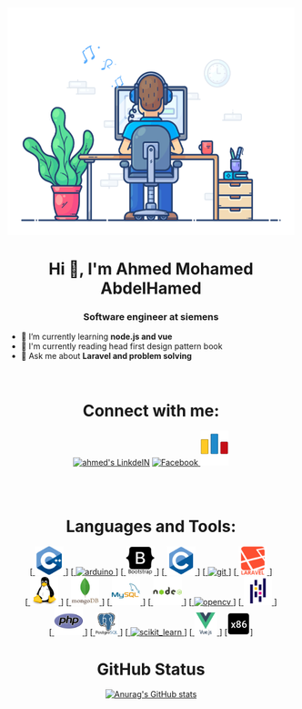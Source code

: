 
<!--
**Ahmed-Mohamed7/Ahmed-Mohamed7** is a ✨ _special_ ✨ repository because its `README.md` (this file) appears on your GitHub profile.

Here are some ideas to get you started:

- 🔭 I’m currently working on ... STP foundation
- 🌱 I’m currently learning ... Flutter
- 🤔 I’m looking for help with ...
- 💬 Ask me about ...
- 📫 How to reach me: ...
- 😄 Pronouns: ...
- ⚡ Fun fact: ...
-->

<div align="center">
  <img height="400" src="https://github.com/Ahmed-Mohamed7/Ahmed-Mohamed7/blob/main/aboutme.gif">
  </div>

<h1 align="center">Hi 👋, I'm Ahmed Mohamed AbdelHamed</h1>
<h3 align="center">Software engineer at siemens</h3>

- 🌱 I’m currently learning **node.js and vue**
- 💬 I'm currently reading head first design pattern book
- 💬 Ask me about **Laravel and problem solving**

<div align="left">
 <br/>
<h1 align="center">Connect with me:</h1>



<p align="center"> <a href="https://www.linkedin.com/in/ahmed--mohamed/"><img  alt="ahmed's LinkdeIN" width="50px" src="https://cdn-icons-png.flaticon.com/512/174/174857.png" draggable="false" /></a>   
 
  <a href="https://www.facebook.com/profile.php?id=100003779533052">
  <img  alt="Facebook" width="50px" src="https://cdn-icons-png.flaticon.com/512/733/733547.png" draggable="false" />
</a>
  
<!--   <a href="https://github.com/Ahmed-Mohamed7">
  <img  alt="github" width="50px" src="https://cdn-icons.flaticon.com/png/512/2175/premium/2175377.png?token=exp=1636316220~hmac=02dbff62487e6f0d8879215b16b11076" />
</a> -->
  
<!-- <a href="https://www.hackerrank.com/Hemdan?hr_r=1">
  <img  alt="" width="30px" src="https://assets.brandfolder.com/y9ol94wb/v/331198/view@2x.png?v=1591971279" draggable="false" />
</a> -->

<a href="https://codeforces.com/profile/Ahmed-abdelHamed">
  <img  alt="codeforces" width="50px" src="https://github.com/AbdallahHemdan/AbdallahHemdan/blob/master/codeforces.png" draggable="false" />
  </a></p>

</div>


<br/>
<br/>

<h1 align="center">Languages and Tools:</h1>
<p align="center"> 
    [<a href="https://www.w3schools.com/cpp/" target="_blank" rel="noreferrer"> <img src="https://raw.githubusercontent.com/devicons/devicon/master/icons/cplusplus/cplusplus-original.svg" alt="cplusplus" width="50" margin="30" height="50"/> </a>] 
  [<a href="https://www.arduino.cc/" target="_blank" rel="noreferrer"> <img src="https://cdn.worldvectorlogo.com/logos/arduino-1.svg" alt="arduino" width="50" height="50"/> </a>] 
  [<a href="https://getbootstrap.com" target="_blank" rel="noreferrer"> <img src="https://raw.githubusercontent.com/devicons/devicon/master/icons/bootstrap/bootstrap-plain-wordmark.svg" alt="bootstrap" width="50" height="50"/> </a>] 
  [<a href="https://www.cprogramming.com/" target="_blank" rel="noreferrer"> <img src="https://raw.githubusercontent.com/devicons/devicon/master/icons/c/c-original.svg" alt="c" width="50" height="50"/> </a>] 
[<a href="https://git-scm.com/" target="_blank" rel="noreferrer"> <img src="https://www.vectorlogo.zone/logos/git-scm/git-scm-icon.svg" alt="git" width="40" height="40"/> </a>] [<a href="https://laravel.com/" target="_blank" rel="noreferrer"> <img src="https://raw.githubusercontent.com/devicons/devicon/master/icons/laravel/laravel-plain-wordmark.svg" alt="laravel" width="50" height="50"/> </a>]<br/> 
  [<a href="https://www.linux.org/" target="_blank" rel="noreferrer"> <img src="https://raw.githubusercontent.com/devicons/devicon/master/icons/linux/linux-original.svg" alt="linux" width="50" height="50"/> </a>] 
  [<a href="https://www.mongodb.com/" target="_blank" rel="noreferrer"> <img src="https://raw.githubusercontent.com/devicons/devicon/master/icons/mongodb/mongodb-original-wordmark.svg" alt="mongodb" width="50" height="50"/> </a>] 
  [<a href="https://www.mysql.com/" target="_blank" rel="noreferrer"> <img src="https://raw.githubusercontent.com/devicons/devicon/master/icons/mysql/mysql-original-wordmark.svg" alt="mysql" width="50" height="50"/> </a>] 
  [<a href="https://nodejs.org" target="_blank" rel="noreferrer"> <img src="https://raw.githubusercontent.com/devicons/devicon/master/icons/nodejs/nodejs-original-wordmark.svg" alt="nodejs" width="50" height="50"/> </a>]
  [<a href="https://opencv.org/" target="_blank" rel="noreferrer"> <img src="https://www.vectorlogo.zone/logos/opencv/opencv-icon.svg" alt="opencv" width="50" height="50"/> </a>] [<a href="https://pandas.pydata.org/" target="_blank" rel="noreferrer"> <img src="https://raw.githubusercontent.com/devicons/devicon/2ae2a900d2f041da66e950e4d48052658d850630/icons/pandas/pandas-original.svg" alt="pandas" width="50" height="50"/> </a>]<br/>  [<a href="https://www.php.net" target="_blank" rel="noreferrer"> <img src="https://raw.githubusercontent.com/devicons/devicon/master/icons/php/php-original.svg" alt="php" width="50" height="50"/> </a>] [<a href="https://www.postgresql.org" target="_blank" rel="noreferrer"> <img src="https://raw.githubusercontent.com/devicons/devicon/master/icons/postgresql/postgresql-original-wordmark.svg" alt="postgresql" width="40" height="40"/> </a>] [<a href="https://scikit-learn.org/" target="_blank" rel="noreferrer"> <img src="https://upload.wikimedia.org/wikipedia/commons/0/05/Scikit_learn_logo_small.svg" alt="scikit_learn" width="50" height="50"/> </a>] [<a href="https://vuejs.org/" target="_blank" rel="noreferrer"> <img src="https://raw.githubusercontent.com/devicons/devicon/master/icons/vuejs/vuejs-original-wordmark.svg" alt="vuejs" width="40" height="40"/> </a>]
  [<img src='https://github.com/osamamagdy/osamamagdy/blob/main/Assembly x86.png' height='40'>]
</p>

<h1 align="center"> GitHub Status </h1>
<div align="center">
 
 [![Anurag's GitHub stats](https://github-readme-stats.vercel.app/api?username=Ahmed-Mohamed7)](https://github.com/anuraghazra/github-readme-stats)

</div>

<!-- <h1 align="center"> Vistors </h1>

<h1 align="center">

 ![visitors](https://profile-counter.glitch.me/Ahmed-Mohamed7/count.svg)
 
 </h1>
 -->

